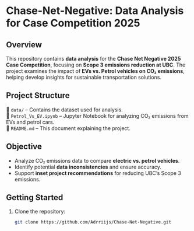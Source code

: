 # **Chase-Net-Negative: Data Analysis for Case Competition 2025**  

## **Overview**  
This repository contains **data analysis** for the **Chase Net Negative 2025 Case Competition**, focusing on **Scope 3 emissions reduction at UBC**. The project examines the impact of **EVs vs. Petrol vehicles on CO₂ emissions**, helping develop insights for sustainable transportation solutions.  

## **Project Structure**  
📂 `data/` – Contains the dataset used for analysis.  
📄 `Petrol_Vs_EV.ipynb` – Jupyter Notebook for analyzing CO₂ emissions from EVs and petrol cars.  
📄 `README.md` – This document explaining the project.  

## **Objective**  
- Analyze CO₂ emissions data to compare **electric vs. petrol vehicles**.  
- Identify potential **data inconsistencies** and ensure accuracy.  
- Support **inset project recommendations** for reducing UBC’s Scope 3 emissions.  

## **Getting Started**  
1. Clone the repository:  
   ```bash
   git clone https://github.com/Adrriijs/Chase-Net-Negative.git
